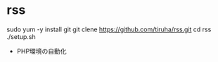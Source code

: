 # rss
sudo yum -y install git
git clene https://github.com/tiruha/rss.git
cd rss
./setup.sh

* PHP環境の自動化

